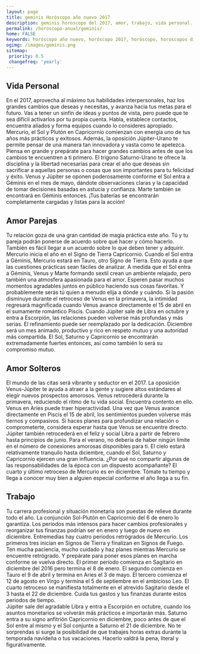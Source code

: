 ```yaml
---
layout: page
title: geminis Horóscopo año nuevo 2017 
description: geminis horoscopo del 2017, amor, trabajo, vida personal. Todas las predicciones para geminis gratis. Disfruta este año nuevo.
permalink: /horoscopo-anual/geminis/
home: FALSE
keywords: horóscopo año nuevo, horóscopo 2017, horóscopo, horoscopos diarios gratis del dia de hoy, horóscopo diario gratis,horóscopo ano nuevo 2017, horóscopo esperanza gracia, horoscopo geminis 2017, horoscop, horóscopos gratis, horoscopo geminis, horoscopo geminis 2017 gratis, Tarot, Astrologia, Zodíaco, geminis, horoscopo gratis,tarot en femenino,videncia gratuita,horoscopos gratuitos,horóscopos, astrologia,videncia gratis
ogimg: /images/geminis.png
sitemap:
 priority: 0.5
 changefreq: 'yearly'
---
```




## Vida Personal

En el 2017, aprovecha al máximo tus habilidades interpersonales, haz los grandes cambios que deseas y necesitas, y avanza hacia tus metas para el futuro. Vas a tener un sinfín de ideas y puntos de vista, pero puede que te sea difícil activarlos por tu propia cuenta. Habla, establece contactos, encuentra aliados y forma equipos cuando lo consideres apropiado.
Mercurio, el Sol y Plutón en Capricornio comienzan con energía uno de tus años más prácticos y exitosos. Además, la oposición Júpiter-Urano te permite pensar de una manera tan innovadora y vasta como te apetezca. Piensa en grande y prepárate para hacer grandes cambios antes de que los cambios te encuentren a ti primero.
El trígono Saturno-Urano te ofrece la disciplina y la libertad necesarias para crear el año que deseas sin sacrificar a aquellas personas o cosas que son importantes para tu felicidad y éxito.
Venus y Júpiter se oponen poderosamente conforme el Sol entra a Géminis en el mes de mayo, dándote observaciones claras y la capacidad de tomar decisiones basadas en astucia y confianza. Marte también se encontrará en Géminis entonces. ¡Tus baterías se encontrarán completamente cargadas y listas para la acción!

## Amor Parejas

Tu relación goza de una gran cantidad de magia práctica este año. Tú y tu pareja podrán ponerse de acuerdo sobre qué hacer y cómo hacerlo. También es fácil llegar a un acuerdo sobre lo que deben tener y adquirir. Mercurio inicia el año en el Signo de Tierra Capricornio. Cuando el Sol entra a Géminis, Mercurio estará en Tauro, otro Signo de Tierra. Esto ayuda a que las cuestiones prácticas sean fáciles de analizar.
A medida que el Sol entra a Géminis, Venus y Marte formando sextil crean un ambiente relajado, pero también una atmosfera apasionada para el amor. Esperen pasar muchos momentos agradables juntos en público haciendo sus cosas favoritas. Y probablemente serás tú quien a menudo elija a dónde y cuándo.
Si la pasión disminuye durante el retroceso de Venus en la primavera, la intimidad regresará magnificada cuando Venus avance directamente el 15 de abril en el sumamente romántico Piscis.
Cuando Júpiter sale de Libra en octubre y entra a Escorpión, las relaciones pueden volverse más profundas y más serias. El refinamiento puede ser reemplazado por la dedicación.
Diciembre será un mes animado, productivo y rico en respeto mutuo y una autoridad más compartida. El Sol, Saturno y Capricornio se encontrarán extremadamente fuertes entonces, así como también lo será su compromiso mutuo.

## Amor Solteros

El mundo de las citas será vibrante y seductor en el 2017. La oposición Venus-Júpiter te ayuda a atraer a la gente y sugiere altos estándares al elegir nuevos prospectos amorosos.
Venus retrocederá durante la primavera, reduciendo el ritmo de tu vida social. Encuentra contento en ello. Venus en Aries puede traer hiperactividad. Una vez que Venus avance directamente en Piscis el 15 de abril, los sentimientos pueden volverse más tiernos y compasivos. Si haces planes para profundizar una relación o comprometerte, considera esperar hasta que Venus se encuentre directo.
Júpiter también retrocederá en el feliz y social Libra a partir de febrero hasta principios de junio. Para el verano, no debería de haber ningún límite en el número de conexiones amorosas disponibles para ti.
El cielo estará relativamente tranquilo hasta diciembre, cuando el Sol, Saturno y Capricornio ejercen una gran influencia. ¿Por qué no compartir algunas de las responsabilidades de la época con un dispuesto acompañante?
El cuarto y último retroceso de Mercurio es en diciembre. Tómate tu tiempo y llega a conocer muy bien a alguien especial conforme el año llega a su fin.

## Trabajo

Tu carrera profesional y situación monetaria son puestas de relieve durante todo el año. La conjunción Sol-Plutón en Capricornio del 6 de enero lo garantiza. Los períodos más intensos para hacer cambios profesionales y reorganizar tus finanzas podrían ser en enero y luego de nuevo en diciembre.
Entremedias hay cuatro periodos retrógrados de Mercurio. Los primeros tres inician en Signos de Tierra y finalizan en Signos de Fuego. Ten mucha paciencia, mucho cuidado y haz planes mientras Mercurio se encuentre retrógrado. Y prepárate para poner esos planes en marcha conforme se vuelva directo.
El primer período comienza en Sagitario en diciembre del 2016 pero termina el 8 de enero. El segundo comienza en Tauro el 9 de abril y termina en Aries el 3 de mayo. El tercero comienza el 12 de agosto en Virgo y termina el 5 de septiembre en el ambicioso Leo. El cuarto retroceso se manifiesta totalmente en el atrevido Sagitario desde el 3 hasta el 22 de diciembre. Cuida tus gastos y tus finanzas durante estos periodos de tiempo.    
Júpiter sale del agradable Libra y entra a Escorpión en octubre, cuando los asuntos monetarios se volverán más prácticos e importarán más.
Saturno entra a su signo anfitrión Capricornio en diciembre, poco antes de que el Sol entre al mismo y el Sol conjunte a Saturno el 21 de diciembre. No te sorprendas si surge la posibilidad de que trabajes horas extras durante la temporada navideña o tus vacaciones. Hacerlo valdrá la pena, literal y figurativamente.
